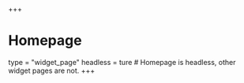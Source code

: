 +++
# Homepage
type = "widget_page"
headless = ture  # Homepage is headless, other widget pages are not.
+++
